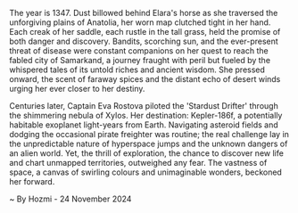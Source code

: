 
The year is 1347.  Dust billowed behind Elara's horse as she traversed the unforgiving plains of Anatolia, her worn map clutched tight in her hand.  Each creak of her saddle, each rustle in the tall grass, held the promise of both danger and discovery.  Bandits, scorching sun, and the ever-present threat of disease were constant companions on her quest to reach the fabled city of Samarkand, a journey fraught with peril but fueled by the whispered tales of its untold riches and ancient wisdom.  She pressed onward, the scent of faraway spices and the distant echo of desert winds urging her ever closer to her destiny.


Centuries later, Captain Eva Rostova piloted the 'Stardust Drifter' through the shimmering nebula of Xylos. Her destination: Kepler-186f, a potentially habitable exoplanet light-years from Earth.  Navigating asteroid fields and dodging the occasional pirate freighter was routine; the real challenge lay in the unpredictable nature of hyperspace jumps and the unknown dangers of an alien world.  Yet, the thrill of exploration, the chance to discover new life and chart unmapped territories, outweighed any fear. The vastness of space, a canvas of swirling colours and unimaginable wonders, beckoned her forward.

~ By Hozmi - 24 November 2024
